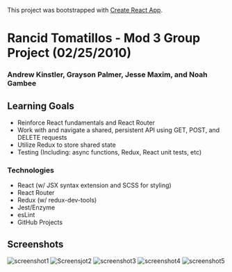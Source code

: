 This project was bootstrapped with [Create React App](https://github.com/facebook/create-react-app).

# Rancid Tomatillos - Mod 3 Group Project (02/25/2010)
### Andrew Kinstler, Grayson Palmer, Jesse Maxim, and Noah Gambee

## Learning Goals
- Reinforce React fundamentals and React Router
- Work with and navigate a shared, persistent API using GET, POST, and DELETE requests
- Utilize Redux to store shared state 
- Testing (Including: async functions, Redux, React unit tests, etc)

### Technologies 
- React (w/ JSX syntax extension and SCSS for styling)
- React Router
- Redux (w/ redux-dev-tools)
- Jest/Enzyme 
- esLint
- GitHub Projects

## Screenshots 
![screenshot1](https://user-images.githubusercontent.com/45186438/75292861-f6226800-581c-11ea-8ac3-30fdd1e390b7.png)
![Screensjot2](https://user-images.githubusercontent.com/45186438/75292860-f589d180-581c-11ea-98c9-e0057fdd6bf0.png)
![screenshot3](https://user-images.githubusercontent.com/45186438/75292854-f0c51d80-581c-11ea-8c0c-1eb26b4eb734.png)
![screenshot4](https://user-images.githubusercontent.com/45186438/75292823-e571f200-581c-11ea-9ce5-287062977d8d.png)
![screenshot5](https://user-images.githubusercontent.com/45186438/75292843-ec006980-581c-11ea-84e1-a42314f3d113.png)











